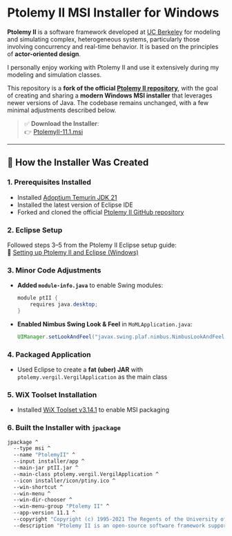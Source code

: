 # Ptolemy II MSI Installer for Windows

**Ptolemy II** is a software framework developed at [UC Berkeley](https://ptolemy.berkeley.edu/ptolemyII/ptIIlatest/doc/index.htm) for modeling and simulating complex, heterogeneous systems, particularly those involving concurrency and real-time behavior. It is based on the principles of **actor-oriented design**.

I personally enjoy working with Ptolemy II and use it extensively during my modeling and simulation classes.

This repository is a **fork of the official [Ptolemy II repository](https://github.com/icyphy/ptII)**, with the goal of creating and sharing a **modern Windows MSI installer** that leverages newer versions of Java. The codebase remains unchanged, with a few minimal adjustments described below.

> ✅ **Download the Installer**:  
> 👉 [PtolemyII-11.1.msi](https://github.com/traiannicula/ptII-win-installer/releases/download/v1.0.0/PtolemyII-11.1.msi)

---

## 🔧 How the Installer Was Created

### 1. Prerequisites Installed

- Installed [Adoptium Temurin JDK 21](https://adoptium.net/temurin/releases/?os=any&arch=any&version=21)
- Installed the latest version of Eclipse IDE
- Forked and cloned the official [Ptolemy II GitHub repository](https://github.com/icyphy/ptII)

### 2. Eclipse Setup

Followed steps 3–5 from the Ptolemy II Eclipse setup guide:  
📖 [Setting up Ptolemy II and Eclipse (Windows)](https://ptolemy.berkeley.edu/ptolemyII/ptIIlatest/doc/eclipse/windows/index.htm)

### 3. Minor Code Adjustments

- **Added `module-info.java`** to enable Swing modules:
    ```java
    module ptII {
        requires java.desktop;
    }
    ```

- **Enabled Nimbus Swing Look & Feel** in `MoMLApplication.java`:
    ```java
    UIManager.setLookAndFeel("javax.swing.plaf.nimbus.NimbusLookAndFeel");
    ```

### 4. Packaged Application

- Used Eclipse to create a **fat (uber) JAR** with `ptolemy.vergil.VergilApplication` as the main class

### 5. WiX Toolset Installation

- Installed [WiX Toolset v3.14.1](https://github.com/wixtoolset/wix3/releases) to enable MSI packaging

### 6. Built the Installer with `jpackage`

```bash
jpackage ^
  --type msi ^
  --name "PtolemyII" ^
  --input installer/app ^
  --main-jar ptII.jar ^
  --main-class ptolemy.vergil.VergilApplication ^
  --icon installer/icon/ptiny.ico ^
  --win-shortcut ^
  --win-menu ^
  --win-dir-chooser ^
  --win-menu-group "Ptolemy II" ^
  --app-version 11.1 ^
  --copyright "Copyright (c) 1995-2021 The Regents of the University of California" ^
  --description "Ptolemy II is an open-source software framework supporting experimentation with actor-oriented design"
